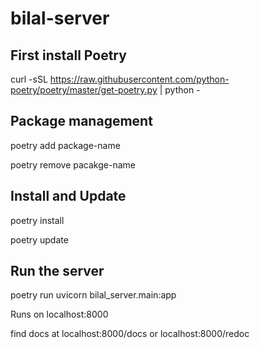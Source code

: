 # bilal-server

## First install Poetry

curl -sSL https://raw.githubusercontent.com/python-poetry/poetry/master/get-poetry.py | python -

## Package management

poetry add package-name

poetry remove pacakge-name

## Install and Update

poetry install

poetry update

## Run the server

poetry run uvicorn bilal_server.main:app

Runs on localhost:8000
  
find docs at localhost:8000/docs or localhost:8000/redoc
